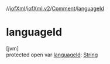 //[iofXml](../../../index.md)/[iofXml.v2](../index.md)/[Comment](index.md)/[languageId](language-id.md)

# languageId

[jvm]\
protected open var [languageId](language-id.md): [String](https://docs.oracle.com/javase/8/docs/api/java/lang/String.html)
